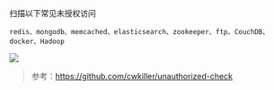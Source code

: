 
扫描以下常见未授权访问
```
redis、mongodb、memcached、elasticsearch、zookeeper、ftp、CouchDB、docker、Hadoop
```

![](https://raw.githubusercontent.com/yuyan-sec/goTools/master/unauthorized/1.png)

> 参考：https://github.com/cwkiller/unauthorized-check
